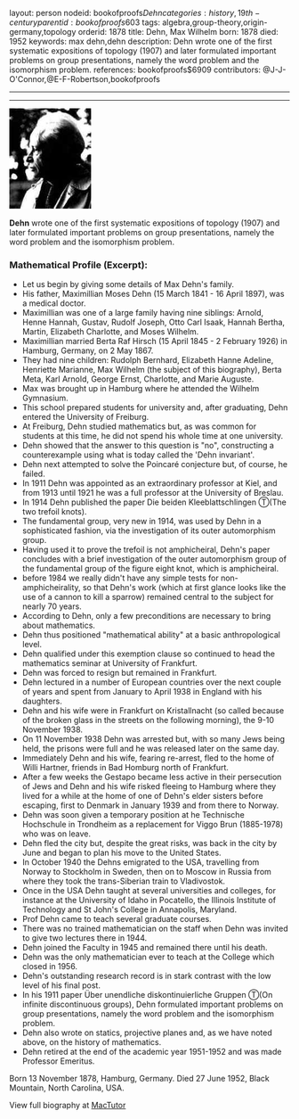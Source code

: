 layout: person
nodeid: bookofproofs$Dehn
categories: history,19th-century
parentid: bookofproofs$603
tags: algebra,group-theory,origin-germany,topology
orderid: 1878
title: Dehn, Max Wilhelm
born: 1878
died: 1952
keywords: max dehn,dehn
description: Dehn wrote one of the first systematic expositions of topology (1907) and later formulated important problems on group presentations, namely the word problem and the isomorphism problem.
references: bookofproofs$6909
contributors: @J-J-O'Connor,@E-F-Robertson,bookofproofs

---



---

![Dehn.jpg](https://github.com/bookofproofs/bookofproofs.github.io/blob/main/_sources/_assets/images/portraits/Dehn.jpg?raw=true)

**Dehn** wrote one of the first systematic expositions of topology (1907) and later formulated important problems on group presentations, namely the word problem and the isomorphism problem.

### Mathematical Profile (Excerpt):
* Let us begin by giving some details of Max Dehn's family.
* His father, Maximillian Moses Dehn (15 March 1841 - 16 April 1897), was a medical doctor.
* Maximillian was one of a large family having nine siblings: Arnold, Henne Hannah, Gustav, Rudolf Joseph, Otto Carl Isaak, Hannah Bertha, Martin, Elizabeth Charlotte, and Moses Wilhelm.
* Maximillian married Berta Raf Hirsch (15 April 1845 - 2 February 1926) in Hamburg, Germany, on 2 May 1867.
* They had nine children: Rudolph Bernhard, Elizabeth Hanne Adeline, Henriette Marianne, Max Wilhelm (the subject of this biography), Berta Meta, Karl Arnold, George Ernst, Charlotte, and Marie Auguste.
* Max was brought up in Hamburg where he attended the Wilhelm Gymnasium.
* This school prepared students for university and, after graduating, Dehn entered the University of Freiburg.
* At Freiburg, Dehn studied mathematics but, as was common for students at this time, he did not spend his whole time at one university.
* Dehn showed that the answer to this question is "no", constructing a counterexample using what is today called the 'Dehn invariant'.
* Dehn next attempted to solve the Poincaré conjecture but, of course, he failed.
* In 1911 Dehn was appointed as an extraordinary professor at Kiel, and from 1913 until 1921 he was a full professor at the University of Breslau.
* In 1914 Dehn published the paper Die beiden Kleeblattschlingen Ⓣ(The two trefoil knots).
* The fundamental group, very new in 1914, was used by Dehn in a sophisticated fashion, via the investigation of its outer automorphism group.
* Having used it to prove the trefoil is not amphicheiral, Dehn's paper concludes with a brief investigation of the outer automorphism group of the fundamental group of the figure eight knot, which is amphicheiral.
* before 1984 we really didn't have any simple tests for non-amphicheirality, so that Dehn's work (which at first glance looks like the use of a cannon to kill a sparrow) remained central to the subject for nearly 70 years.
* According to Dehn, only a few preconditions are necessary to bring about mathematics.
* Dehn thus positioned "mathematical ability" at a basic anthropological level.
* Dehn qualified under this exemption clause so continued to head the mathematics seminar at University of Frankfurt.
* Dehn was forced to resign but remained in Frankfurt.
* Dehn lectured in a number of European countries over the next couple of years and spent from January to April 1938 in England with his daughters.
* Dehn and his wife were in Frankfurt on Kristallnacht (so called because of the broken glass in the streets on the following morning), the 9-10 November 1938.
* On 11 November 1938 Dehn was arrested but, with so many Jews being held, the prisons were full and he was released later on the same day.
* Immediately Dehn and his wife, fearing re-arrest, fled to the home of Willi Hartner, friends in Bad Homburg north of Frankfurt.
* After a few weeks the Gestapo became less active in their persecution of Jews and Dehn and his wife risked fleeing to Hamburg where they lived for a while at the home of one of Dehn's elder sisters before escaping, first to Denmark in January 1939 and from there to Norway.
* Dehn was soon given a temporary position at he Technische Hochschule in Trondheim as a replacement for Viggo Brun (1885-1978) who was on leave.
* Dehn fled the city but, despite the great risks, was back in the city by June and began to plan his move to the United States.
* In October 1940 the Dehns emigrated to the USA, travelling from Norway to Stockholm in Sweden, then on to Moscow in Russia from where they took the trans-Siberian train to Vladivostok.
* Once in the USA Dehn taught at several universities and colleges, for instance at the University of Idaho in Pocatello, the Illinois Institute of Technology and St John's College in Annapolis, Maryland.
* Prof Dehn came to teach several graduate courses.
* There was no trained mathematician on the staff when Dehn was invited to give two lectures there in 1944.
* Dehn joined the Faculty in 1945 and remained there until his death.
* Dehn was the only mathematician ever to teach at the College which closed in 1956.
* Dehn's outstanding research record is in stark contrast with the low level of his final post.
* In his 1911 paper Über unendliche diskontinuierliche Gruppen Ⓣ(On infinite discontinuous groups), Dehn formulated important problems on group presentations, namely the word problem and the isomorphism problem.
* Dehn also wrote on statics, projective planes and, as we have noted above, on the history of mathematics.
* Dehn retired at the end of the academic year 1951-1952 and was made Professor Emeritus.

Born 13 November 1878, Hamburg, Germany. Died 27 June 1952, Black Mountain, North Carolina, USA.

View full biography at [MacTutor](https://mathshistory.st-andrews.ac.uk/Biographies/Dehn/)
